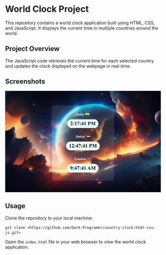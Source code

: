 <h1>World Clock Project</h1>

  <p>This repository contains a world clock application built using HTML, CSS, and JavaScript. It displays the current time in multiple countries around the world.</p>

  <h2>Project Overview</h2>

  <p>The JavaScript code retrieves the current time for each selected country and updates the clock displayed on the webpage in real-time.</p>

  <h2>Screenshots</h2>
  <img src="image.png" alt="Screenshot 1">

  <h2>Usage</h2>

  <p>Clone the repository to your local machine:</p>

  <pre><code>git clone &lt;https://github.com/Dark-Programer/country-clock-html-css-js.git&gt;</code></pre>

  <p>Open the <code>index.html</code> file in your web browser to view the world clock application.</p>
